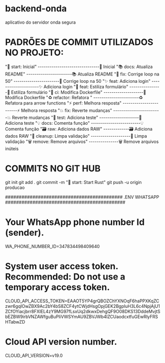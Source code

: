 # backend-onda

aplicativo do servidor onda segura

# PADRÕES DE COMMIT UTILIZADOS NO PROJETO:

":tada: start: Inicial" -------------------------------🎉 Inicial
":books: docs: Atualiza README" -----------------------📚 Atualiza README
":bug: fix: Corrige loop na 50" -----------------------🐛 Corrige loop na 50
":sparkles: feat: Adiciona login" ---------------------✨ Adiciona login
":lipstick: feat: Estiliza formulário" ----------------💄 Estiliza formulário
":bricks: ci: Modifica Dockerfile" --------------------🧱 Modifica Dockerfile
":recycle: refactor: Refatora " -----------------------♻️ Refatora para arrow functions
":zap: perf: Melhora resposta" ------------------------⚡ Melhora resposta
":boom: fix: Reverte mudanças" ------------------------💥 Reverte mudanças
":test_tube: test: Adiciona teste" --------------------🧪 Adiciona teste
":bulb: docs: Comenta função" -------------------------💡 Comenta função
":card_file_box: raw: Adiciona dados RAW" -------------🗃️ Adiciona dados RAW
":broom: cleanup: Limpa validação" --------------------🧹 Limpa validação
":wastebasket: remove: Remove arquivos" ---------------🗑️ Remove arquivos inúteis

# COMMITS NO GIT HUB

git init
git add .
git commit -m ":tada: start: Start Rust"
git push -u origin producao

########################################### .ENV WHATSAPP ############################################

# Your WhatsApp phone number Id (sender).

WA_PHONE_NUMBER_ID=347834498409640

# System user access token. Recommended: Do not use a temporary access token.

CLOUD_API_ACCESS_TOKEN=EAAOT5YP4grQBOZChYXNOqF6haPPXKqZCzwr6gqIOwZBX9Ac2bY4bS8ZCF4ytCWjdHsgOpjGEK2BgpIuH3L6c4NpjAjU1ZCfOYiacjbrr8FXIEL4zY9MG97fLsxUq2dkwxDehgQF9O08DKS13DddeMvjtSbEZBW9irbVNZAWfguBuPIiVWSYmAU9ZBVJWb4lZCUaodcxtfuGEwRlyFRSHTabwZD

# Cloud API version number.

CLOUD_API_VERSION=v19.0
